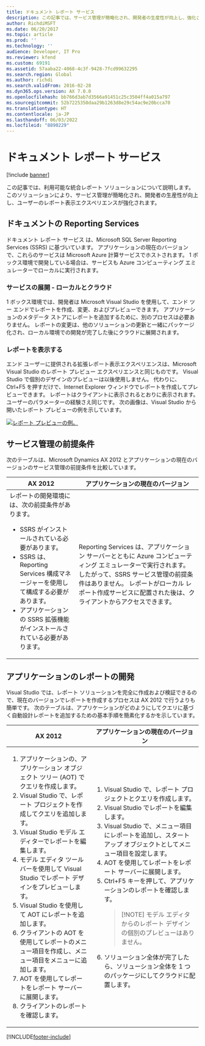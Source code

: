 ```yaml
---
title: ドキュメント レポート サービス
description: この記事では、サービス管理が簡略化され、開発者の生産性が向上し、強化されたレポート表示を提供するレポート ソリューションについて説明します。
author: RichdiMSFT
ms.date: 06/20/2017
ms.topic: article
ms.prod: ''
ms.technology: ''
audience: Developer, IT Pro
ms.reviewer: kfend
ms.custom: 69191
ms.assetid: 57aaba22-4068-4c3f-9428-7fcd99632295
ms.search.region: Global
ms.author: richdi
ms.search.validFrom: 2016-02-28
ms.dyn365.ops.version: AX 7.0.0
ms.openlocfilehash: bb766d3ab7d3566a91451c25c3504ff4a015a797
ms.sourcegitcommit: 52b7225350daa29b1263d8e29c54ac9e20bcca70
ms.translationtype: HT
ms.contentlocale: ja-JP
ms.lasthandoff: 06/03/2022
ms.locfileid: "8890229"
---
```

# <a name="document-reporting-services"></a>ドキュメント レポート サービス

[!include [banner](../includes/banner.md)]

この記事では、利用可能な統合レポート ソリューションについて説明します。 このソリューションにより、サービス管理が簡略化され、開発者の生産性が向上し、ユーザーのレポート表示エクスペリエンスが強化されます。

## <a name="document-reporting-services"></a>ドキュメントの Reporting Services

ドキュメント レポート サービス は、Microsoft SQL Server Reporting Services (SSRS) に基づいています。 アプリケーションの現在のバージョンで、これらのサービスは Microsoft Azure 計算サービスでホストされます。 1 ボックス環境で開発している場合は、サービスも Azure コンピューティング エミュレーターでローカルに実行されます。

### <a name="service-deployment--local-vs-cloud"></a>サービスの展開 - ローカルとクラウド

1 ボックス環境では、開発者は Microsoft Visual Studio を使用して、エンド ツー エンドでレポートを作成、変更、およびプレビューできます。 アプリケーションのメタデータ ストアにレポートを追加するために、別のプロセスは必要ありません。 レポートの変更は、他のソリューションの更新と一緒にパッケージ化され、ローカル環境での開発が完了した後にクラウドに展開されます。

### <a name="viewing-reports"></a>レポートを表示する 

エンド ユーザーに提供される拡張レポート表示エクスペリエンスは、Microsoft Visual Studio のレポート プレビュー エクスペリエンスと同じものです。 Visual Studio で個別のデザインのプレビューは以後使用しません。 代わりに、Ctrl+F5 を押すだけで、Internet Explorer ウィンドウでレポートを作成してプレビューできます。 レポートはクライアントに表示されるとおりに表示されます。 ユーザーのパラメーターの経験さえ同じです。 次の画像は、Visual Studio から開いたレポート プレビューの例を示しています。

[![レポート プレビューの例。](./media/2_report.png)](./media/2_report.png)

## <a name="service-administration-prerequisites"></a>サービス管理の前提条件
次のテーブルは、Microsoft Dynamics AX 2012 とアプリケーションの現在のバージョンのサービス管理の前提条件を比較しています。

<table>
<thead>
<tr>
<th>AX 2012</th>
<th>アプリケーションの現在のバージョン</th>
</tr>
</thead>
<tbody>
<tr>
<td>レポートの開発環境には、次の前提条件があります。
<ul>
<li>SSRS がインストールされている必要があります。</li>
<li>SSRS は、Reporting Services 構成マネージャーを使用して構成する必要があります。</li>
<li>アプリケーションの SSRS 拡張機能がインストールされている必要があります。</li>
</ul></td>
<td>Reporting Services は、アプリケーション サーバーとともに Azure コンピューティング エミュレーターで実行されます。 したがって、SSRS サービス管理の前提条件はありません。 レポートがローカル レポート作成サービスに配置された後は、クライアントからアクセスできます。</td>
</tr>
</tbody>
</table>

## <a name="developing-application-reports"></a>アプリケーションのレポートの開発
Visual Studio では、レポート ソリューションを完全に作成および検証できるので、現在のバージョンでレポートを作成するプロセスは AX 2012 で行うよりも簡単です。 次のテーブルは、アプリケーションがどのようにしてクエリに基づく自動設計レポートを追加するための基本手順を簡素化するかを示しています。

<table>
<thead>
<tr>
<th>AX 2012</th>
<th>アプリケーションの現在のバージョン</th>
</tr>
</thead>
<tbody>
<tr>
<td><ol>
<li>アプリケーションの、アプリケーション オブジェクト ツリー (AOT) でクエリを作成します。</li>
<li>Visual Studio で、レポート プロジェクトを作成してクエリを追加します。</li>
<li>Visual Studio モデル エディターでレポートを編集します。</li>
<li>モデル エディタ ツールバーを使用して Visual Studio でレポート デザインをプレビューします。</li>
<li>Visual Studio を使用して AOT にレポートを追加します。</li>
<li>クライアントの AOT を使用してレポートのメニュー項目を作成し、メニュー項目をメニューに追加します。</li>
<li>AOT を使用してレポートをレポート サーバーに展開します。</li>
<li>クライアントのレポートを確認します。</li>
</ol></td>
<td><ol>
<li>Visual Studio で、レポート プロジェクトとクエリを作成します。</li>
<li>Visual Studio でレポートを編集します。</li>
<li>Visual Studio で、メニュー項目にレポートを追加し、スタートアップ オブジェクトとしてメニュー項目を設定します。</li>
<li>AOT を使用してレポートをレポート サーバーに展開します。</li>
<li>Ctrl+F5 キーを押して、アプリケーションのレポートを確認します。
<blockquote>[!NOTE] モデル エディタからのレポート デザインの個別のプレビューはありません。</blockquote>
</li>
<li>ソリューション全体が完了したら、ソリューション全体を 1 つのパッケージにしてクラウドに配置します。</li>
</ol></td>
</tr>
</tbody>
</table>


[!INCLUDE[footer-include](../../../includes/footer-banner.md)]
